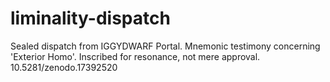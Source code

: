 # liminality-dispatch
Sealed dispatch from IGGYDWARF Portal. Mnemonic testimony concerning 'Exterior Homo'. Inscribed for resonance, not mere approval.
10.5281/zenodo.17392520
